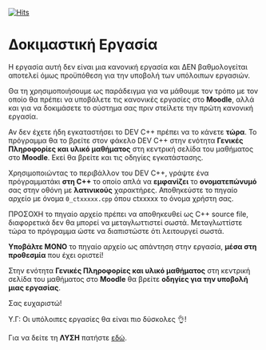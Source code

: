 [![Hits](https://hits.seeyoufarm.com/api/count/incr/badge.svg?url=https%3A%2F%2Feffie375.github.io%2FTPTE-AEGEAN&count_bg=%23E3802B&title_bg=%2307359E&icon=internetarchive.svg&icon_color=%23E7E7E7&title=%CE%A0%CF%81%CE%BF%CE%B2%CE%BF%CE%BB%CE%AD%CF%82&edge_flat=false)](https://hits.seeyoufarm.com)

# Δοκιµαστική Εργασία

Η εργασία αυτή δεν είναι µια κανονική εργασία και ∆ΕΝ βαθµολογείται αποτελεί όµως προϋπόθεση για την υποβολή των υπόλοιπων εργασιών.

Θα τη χρησιµοποιήσουµε ως παράδειγµα για να µάθουµε τον τρόπο µε τον οποίο θα πρέπει να υποβάλετε τις κανονικές εργασίες στο **Moodle**, αλλά και για να δοκιµάσετε το σύστηµα σας πριν στείλετε την πρώτη κανονική εργασία.

Αν δεν έχετε ήδη εγκαταστήσει το DEV C++ πρέπει να το κάνετε **τώρα**. Το πρόγραµµα θα το βρείτε στον φάκελο DEV C++ στην ενότητα **Γενικές Πληροφορίες και υλικό µαθήµατος** στη κεντρική σελίδα του µαθήµατος στο **Moodle**. Εκεί θα βρείτε και τις οδηγίες εγκατάστασης.

Χρησιµοποιώντας το περιβάλλον του DEV C++, γράψτε ένα πρόγραµµατάκι **στη C++** το οποίο απλά να **εµφανίζει** το **ονοµατεπώνυµό** σας στην οθόνη µε **λατινικούς** χαρακτήρες. Αποθηκεύστε το πηγαίο αρχείο µε όνοµα `0_ctxxxxx.cpp` όπου ctxxxxx το όνοµα χρήστη σας.

ΠΡΟΣΟΧΗ το πηγαίο αρχείο πρέπει να αποθηκευθεί ως C++ source file, διαφορετικά δεν θα µπορεί να µεταγλωττιστεί σωστά. 
Μεταγλωττίστε τώρα το πρόγραµµα ώστε να διαπιστώστε ότι λειτουργεί σωστά.

**Υποβάλτε ΜΟΝΟ** το πηγαίο αρχείο ως απάντηση στην εργασία, **µέσα στη προθεσµία** που έχει οριστεί!

Στην ενότητα **Γενικές Πληροφορίες και υλικό µαθήµατος** στη κεντρική σελίδα του µαθήµατος στο **Moodle** θα βρείτε **οδηγίες για την υποβολή µιας εργασίας**.

Σας ευχαριστώ!

Υ.Γ: Οι υπόλοιπες εργασίες θα είναι πιο δύσκολες 👌!

Για να δείτε τη **ΛΥΣΗ** πατήστε [εδώ](source/0_ctxxxxx.cpp).
